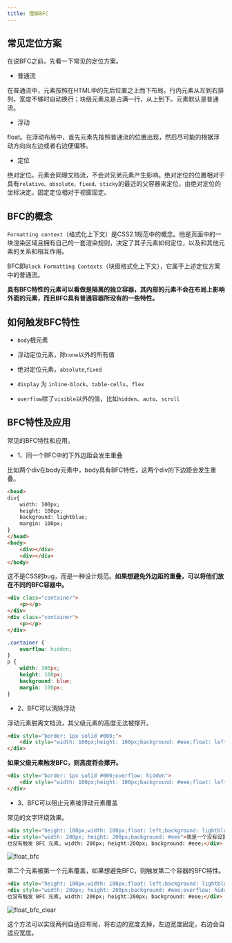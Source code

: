 ```yaml
---
title: 理解BFC
---
```


## 常见定位方案

在说BFC之前，先看一下常见的定位方案。

- 普通流

在普通流中，元素按照在HTML中的先后位置之上而下布局。行内元素从左到右排列，宽度不够时自动换行；块级元素总是占满一行，从上到下。元素默认是普通流。

- 浮动

float。在浮动布局中，首先元素先按照普通流的位置出现，然后尽可能的根据浮动方向向左边或者右边便偏移。

- 定位

绝对定位。元素会同理文档流，不会对兄弟元素产生影响。绝对定位的位置相对于具有`relative、obsolute、fixed、sticky`的最近的父容器来定位，由绝对定位的坐标决定。固定定位相对于视窗固定。

## BFC的概念

`Formatting context`（格式化上下文）是CSS2.1规范中的概念。他是页面中的一块渲染区域且拥有自己的一套渲染规则，决定了其子元素如何定位，以及和其他元素的关系和相互作用。

BFC即`Block Formatting Contexts`（块级格式化上下文），它属于上述定位方案中的普通流。

**具有BFC特性的元素可以看做是隔离的独立容器，其内部的元素不会在布局上影响外面的元素，而且BFC具有普通容器所没有的一些特性。**

## 如何触发BFC特性

- `body`根元素

- 浮动定位元素，除`none`以外的所有值

- 绝对定位元素，`absolute`,`fixed`

- `display` 为 `inline-block`、`table-cells`、`flex`

- `overflow`除了`visible`以外的值，比如`hidden`、`auto`、`scroll`

## BFC特性及应用

常见的BFC特性和应用。

- 1、同一个BFC中的下外边距会发生重叠

比如两个div在body元素中，body具有BFC特性，这两个div的下边距会发生重叠。

```html
<head>
div{
    width: 100px;
    height: 100px;
    background: lightblue;
    margin: 100px;
}
</head>
<body>
    <div></div>
    <div></div>
</body>
```

这不是CSS的bug，而是一种设计规范。**如果想避免外边距的重叠，可以将他们放在不同的BFC容器中。**

```html
<div class="container">
    <p></p>
</div>
<div class="container">
    <p></p>
</div>
```

```css
.container {
    overflow: hidden;
}
p {
    width: 100px;
    height: 100px;
    background: blue;
    margin: 100px;
}
```

- 2、BFC可以清除浮动

浮动元素脱离文档流，其父级元素的高度无法被撑开。

```html
<div style="border: 1px solid #000;">
    <div style="width: 100px;height: 100px;background: #eee;float: left;"></div>
</div>
```

**如果父级元素触发BFC，则高度将会撑开。**

```html
<div style="border: 1px solid #000;overflow: hidden">
    <div style="width: 100px;height: 100px;background: #eee;float: left;"></div>
</div>
```

- 3、BFC可以阻止元素被浮动元素覆盖

常见的文字环绕效果。

```html
<div style="height: 100px;width: 100px;float: left;background: lightblue">我是一个左浮动的元素</div>
<div style="width: 200px; height: 200px;background: #eee">我是一个没有设置浮动, 
也没有触发 BFC 元素, width: 200px; height:200px; background: #eee;</div>
```

![float_bfc](/webnote/images/float_bfc.jpg)

第二个元素被第一个元素覆盖，如果想避免BFC，则触发第二个容器的BFC特性。

```html
<div style="height: 100px;width: 100px;float: left;background: lightblue">我是一个左浮动的元素</div>
<div style="width: 200px; height: 200px;background: #eee;overflow: hidden;">我是一个没有设置浮动, 
也没有触发 BFC 元素, width: 200px; height:200px; background: #eee;</div>
```

![float_bfc_clear](/webnote/images/float_bfc_clear.jpg)

这个方法可以实现两列自适应布局，将右边的宽度去掉，左边宽度固定，右边会自适应宽度。
